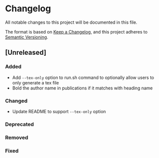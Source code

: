 # Changelog

All notable changes to this project will be documented in this file.

The format is based on [Keep a Changelog](https://keepachangelog.com/en/1.1.0/),
and this project adheres to [Semantic Versioning](https://semver.org/spec/v2.0.0.html).

## [Unreleased]

### Added
- Add `--tex-only` option to run.sh command to optionally allow users to only generate a tex file
- Bold the author name in publications if it matches with heading name

### Changed
- Update README to support `--tex-only` option

### Deprecated

### Removed

### Fixed